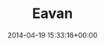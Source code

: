 ---
title:		"Eavan"
type:		"photos"
mediatype:		"upload"
location:		"Berlin, Germany"
date:		"2014-04-19 15:33:16+00:00"
album:		"people"
filename:		"eavan.md"
series:		"unicorns"
cl_public_id:		"people/eavan"
cl_version:		1497005404
format:		"tiff"
bytes:		1938192
width:		810
height:		1440
colours:
- "#7E7168"
- "#101C25"
- "#DAC2B2"
- "#CCAB91"
- "#56790B"
- "#3C3935"
- "#141A23"
- "#867359"
- "#627D2E"
- "#89705F"
- "#031018"
- "#362521"
- "#C9AD8A"
- "#426579"
- "#010307"
- "#2D2D32"
- "#323635"
- "#324709"
- "#333F19"
- "#68685C"
- "#373123"
- "#646874"
- "#7F8640"
- "#BFB1BC"
- "#76A3BE"
- "#868250"
- "#4A5971"
exposure_mode:		"Auto"
program:		"Aperture-priority AE"
aperture:		"1.4"
focal_length:		"50.0 mm"
iso:		"100"
shutter_speed:		"1/800"
metering:		"Multi-segment"
flash:		"Off, Did not fire"
white_balance:		"As Shot"
colour_temp:		"4850"
has_crop:		"false"
orientation:		"Horizontal (normal)"
camera_model:		"NIKON D800"
lens_info:		"Nikon Nikkor 50mm f/1.4"
artist:		"No artist info"
x_resolution:		"300"
y_resolution:		"300"
---